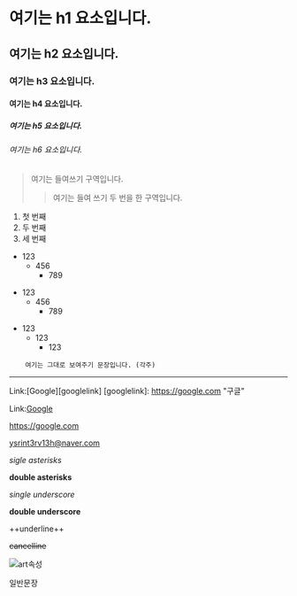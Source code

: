# 여기는 h1 요소입니다.
## 여기는 h2 요소입니다.
### 여기는 h3 요소입니다.
#### 여기는 h4 요소입니다.
##### 여기는 h5 요소입니다.
###### 여기는 h6 요소입니다.

> 여기는 들여쓰기 구역입니다.
>> 여기는 들여 쓰기 두 번을 한 구역입니다.

1. 첫 번째
2. 두 번째
3. 세 번째


* 123
  * 456
    * 789
+ 123
  * 456
    * 789
- 123
  - 123
    - 123

```
    여기는 그대로 보여주기 문장입니다. (각주)
```

---

Link:[Google][googlelink]
[googlelink]: https://google.com "구글"

Link:[Google](https://google.com,"구글")

<https://google.com>

<ysrint3rv13h@naver.com>

*sigle asterisks*

**double asterisks**

_single underscore_

__double underscore__

++underline++

~~cancelline~~

![art속성](https://www.placehold.it/200x200/ac8)

일반문장